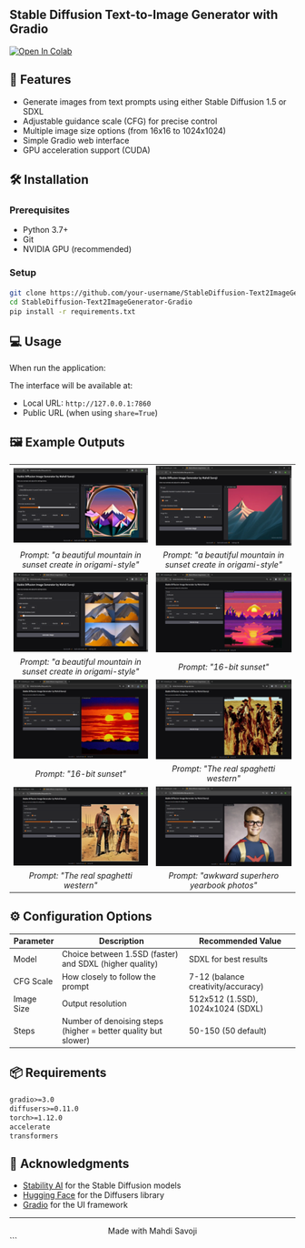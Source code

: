 ## Stable Diffusion Text-to-Image Generator with Gradio

[![Open In Colab](https://colab.research.google.com/assets/colab-badge.svg)](https://colab.research.google.com/github/Mahdi-Savoji/StableDiffusion-Text2ImageGenerator-Gradio/blob/main/Text2ImageGenerator-Gradio.ipynb)

## 🚀 Features
- Generate images from text prompts using either Stable Diffusion 1.5 or SDXL
- Adjustable guidance scale (CFG) for precise control
- Multiple image size options (from 16x16 to 1024x1024)
- Simple Gradio web interface
- GPU acceleration support (CUDA)

## 🛠️ Installation

### Prerequisites
- Python 3.7+
- Git
- NVIDIA GPU (recommended)

### Setup	
```bash
git clone https://github.com/your-username/StableDiffusion-Text2ImageGenerator-Gradio.git
cd StableDiffusion-Text2ImageGenerator-Gradio
pip install -r requirements.txt
```

## 💻 Usage

When run the application:

The interface will be available at:

- Local URL: `http://127.0.0.1:7860`
- Public URL (when using `share=True`)

## 🖼️ Example Outputs

<div align="center">
  <table>
    <tr>
      <td align="center"><img src="Output/1.png" alt="Image 1" width="400"/></td>
      <td align="center"><img src="Output/2.png" alt="Image 2" width="400"/></td>
    </tr>
    <tr>
      <td align="center"><em>Prompt: "a beautiful mountain in sunset create in origami-style"</em></td>
      <td align="center"><em>Prompt: "a beautiful mountain in sunset create in origami-style"</em></td>
    </tr>
    <tr>
      <td align="center"><img src="Output/3.png" alt="Image 3" width="400"/></td>
      <td align="center"><img src="Output/4.png" alt="Image 4" width="400"/></td>
    </tr>
    <tr>
      <td align="center"><em>Prompt: "a beautiful mountain in sunset create in origami-style"</em></td>
      <td align="center"><em>Prompt: "16-bit sunset"</em></td>
    </tr>
    <tr>
      <td align="center"><img src="Output/5.png" alt="Image 5" width="400"/></td>
      <td align="center"><img src="Output/6.png" alt="Image 6" width="400"/></td>
    </tr>
    <tr>
      <td align="center"><em>Prompt: "16-bit sunset"</em></td>
      <td align="center"><em>Prompt: "The real spaghetti western"</em></td>
    </tr>
    <tr>
      <td align="center"><img src="Output/7.png" alt="Image 7" width="400"/></td>
      <td align="center"><img src="Output/8.png" alt="Image 8" width="400"/></td>
    </tr>
    <tr>
      <td align="center"><em>Prompt: "The real spaghetti western"</em></td>
      <td align="center"><em>Prompt: "awkward superhero yearbook photos"</em></td>
    </tr>
  </table>
</div>



## ⚙️ Configuration Options
| Parameter  | Description                                                  | Recommended Value                  |
| ---------- | ------------------------------------------------------------ | ---------------------------------- |
| Model      | Choice between 1.5SD (faster) and SDXL (higher quality)      | SDXL for best results              |
| CFG Scale  | How closely to follow the prompt                             | 7-12 (balance creativity/accuracy) |
| Image Size | Output resolution                                            | 512x512 (1.5SD), 1024x1024 (SDXL)  |
| Steps      | Number of denoising steps (higher = better quality but slower) | 50-150 (50 default)                |

## 📦 Requirements

```
gradio>=3.0
diffusers>=0.11.0
torch>=1.12.0
accelerate
transformers
```

## 🙏 Acknowledgments

- [Stability AI](https://stability.ai/) for the Stable Diffusion models
- [Hugging Face](https://huggingface.co/) for the Diffusers library
- [Gradio](https://gradio.app/) for the UI framework

------

<div align="center"> Made with Mahdi Savoji </div> ```





